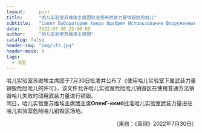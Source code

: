 ```yaml
---
layout:     post
title:      "哈儿实验室苏维埃主席团批准使用武装力量销毁危险哈儿"
subtitle:   "Совет Лаборатории Хаера Одобрил Использование Вооруженных Сил для Уничтожения Опасных Хаеров"
date:       2022-07-30 23:00:00
author:     "哈儿实验室苏维埃主席团"
catalog: false
header-img: "img/uf1.jpg"
header-mask: 0
tags:
  - 消息
---
```


哈儿实验室苏维埃主席团于7月30日批准并公布了《使用哈儿实验室下属武装力量销毁危险哈儿的许可》，该文件允许哈儿实验室危险哈儿销毁区在使用普通方法销毁哈儿失败时动用武装力量进行销毁。  
同日，哈儿实验室苏维埃主席团主席**ОпенГ-ккмб**批准哈儿实验室武装力量进驻哈儿实验室危险哈儿销毁区场地。
<div style="text-align: right">（来自：《真理》2022年7月30日）</div>